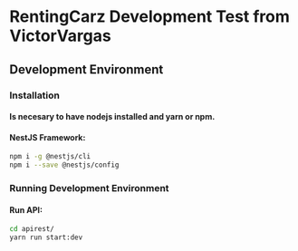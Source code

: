 # RentingCarz Development Test from VictorVargas

## Development Environment

### Installation

#### Is necesary to have nodejs installed and yarn or npm.
#### NestJS Framework:

```sh
npm i -g @nestjs/cli
npm i --save @nestjs/config
```

### Running Development Environment
#### Run API:
```sh
cd apirest/
yarn run start:dev
```